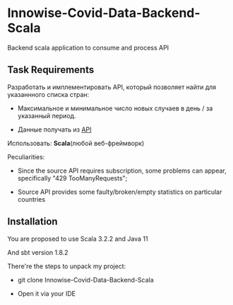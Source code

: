 # Innowise-Covid-Data-Backend-Scala

Backend scala application to consume and process API 

## Task Requirements

Разработать и имплементировать API, который позволяет найти для указаннного списка стран:

* Максимальное и минимальное число новых случаев в день / за указанный период.

* Данные получать из [API](https://covid19api.com)

Использовать: **Scala**(любой веб-фреймворк)

Peculiarities:

* Since the source API requires subscription, some problems can appear, specifically "429 TooManyRequests";

* Source API provides some faulty/broken/empty statistics on particular countries 

## Installation

You are proposed to use Scala 3.2.2 and Java 11

And sbt version 1.8.2


There're the steps to unpack my project: 

* git clone Innowise-Covid-Data-Backend-Scala

* Open it via your IDE

